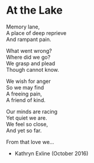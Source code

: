 # At the Lake

Memory lane,  
A place of deep reprieve  
And rampant pain.  

What went wrong?  
Where did we go?  
We grasp and plead  
Though cannot know.  

We wish for anger  
So we may find  
A freeing pain,  
A friend of kind.  

Our minds are racing  
Yet quiet we are.  
We feel so close,  
And yet so far.  

From that love we...  

* Kathryn Exline
(October 2016)
